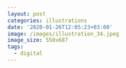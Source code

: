 ```yaml
---
layout: post
categories: illustrations
date: '2020-01-26T12:05:23+03:00'
image: /images/illustration_34.jpeg
image_size: 550x687
tags:
  - digital
---
```

